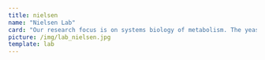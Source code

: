 ```yaml
---
title: nielsen
name: "Nielsen Lab"
card: "Our research focus is on systems biology of metabolism. The yeast Saccharomyces cerevisiae is our key organism for experimental research."
picture: /img/lab_nielsen.jpg
template: lab
---
```


